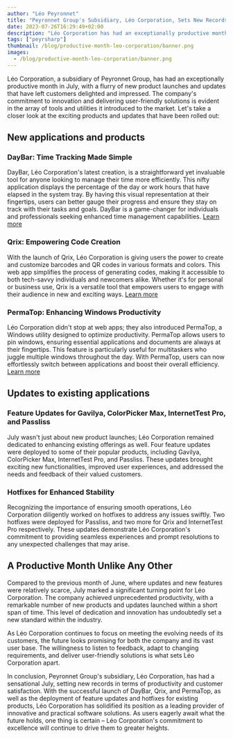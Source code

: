 ```yaml
---
author: "Léo Peyronnet"
title: "Peyronnet Group's Subsidiary, Léo Corporation, Sets New Records with a Productive July"
date: 2023-07-26T16:29:49+02:00
description: "Léo Corporation has had an exceptionally productive month in July."
tags: ["peyrsharp"]
thumbnail: /blog/productive-month-leo-corporation/banner.png
images:
  - /blog/productive-month-leo-corporation/banner.png
---
```


Léo Corporation, a subsidiary of Peyronnet Group, has had an exceptionally productive month in July, with a flurry of new product launches and updates that have left customers delighted and impressed. The company's commitment to innovation and delivering user-friendly solutions is evident in the array of tools and utilities it introduced to the market. Let's take a closer look at the exciting products and updates that have been rolled out:

## New applications and products

### DayBar: Time Tracking Made Simple

DayBar, Léo Corporation's latest creation, is a straightforward yet invaluable tool for anyone looking to manage their time more efficiently. This nifty application displays the percentage of the day or work hours that have elapsed in the system tray. By having this visual representation at their fingertips, users can better gauge their progress and ensure they stay on track with their tasks and goals. DayBar is a game-changer for individuals and professionals seeking enhanced time management capabilities. [Learn more](https://blog.leocorporation.dev/2023/07/introducing-daybar-revolutionizing-time-management-with-a-passion-for-productivity/)

### Qrix: Empowering Code Creation

With the launch of Qrix, Léo Corporation is giving users the power to create and customize barcodes and QR codes in various formats and colors. This web app simplifies the process of generating codes, making it accessible to both tech-savvy individuals and newcomers alike. Whether it's for personal or business use, Qrix is a versatile tool that empowers users to engage with their audience in new and exciting ways. [Learn more](https://blog.leocorporation.dev/2023/07/introducing-qrix-a-powerful-bar-code-and-qr-code-generator/)

### PermaTop: Enhancing Windows Productivity

Léo Corporation didn't stop at web apps; they also introduced PermaTop, a Windows utility designed to optimize productivity. PermaTop allows users to pin windows, ensuring essential applications and documents are always at their fingertips. This feature is particularly useful for multitaskers who juggle multiple windows throughout the day. With PermaTop, users can now effortlessly switch between applications and boost their overall efficiency. [Learn more](https://blog.leocorporation.dev/2023/07/introducing-permatop-your-ultimate-windows-utility-for-keeping-windows-in-focus/)

## Updates to existing applications

### Feature Updates for Gavilya, ColorPicker Max, InternetTest Pro, and Passliss

July wasn't just about new product launches; Léo Corporation remained dedicated to enhancing existing offerings as well. Four feature updates were deployed to some of their popular products, including Gavilya, ColorPicker Max, InternetTest Pro, and Passliss. These updates brought exciting new functionalities, improved user experiences, and addressed the needs and feedback of their valued customers.

### Hotfixes for Enhanced Stability

Recognizing the importance of ensuring smooth operations, Léo Corporation diligently worked on hotfixes to address any issues swiftly. Two hotfixes were deployed for Passliss, and two more for Qrix and InternetTest Pro respectively. These updates demonstrate Léo Corporation's commitment to providing seamless experiences and prompt resolutions to any unexpected challenges that may arise.

## A Productive Month Unlike Any Other

Compared to the previous month of June, where updates and new features were relatively scarce, July marked a significant turning point for Léo Corporation. The company achieved unprecedented productivity, with a remarkable number of new products and updates launched within a short span of time. This level of dedication and innovation has undoubtedly set a new standard within the industry.

As Léo Corporation continues to focus on meeting the evolving needs of its customers, the future looks promising for both the company and its vast user base. The willingness to listen to feedback, adapt to changing requirements, and deliver user-friendly solutions is what sets Léo Corporation apart.

In conclusion, Peyronnet Group's subsidiary, Léo Corporation, has had a sensational July, setting new records in terms of productivity and customer satisfaction. With the successful launch of DayBar, Qrix, and PermaTop, as well as the deployment of feature updates and hotfixes for existing products, Léo Corporation has solidified its position as a leading provider of innovative and practical software solutions. As users eagerly await what the future holds, one thing is certain – Léo Corporation's commitment to excellence will continue to drive them to greater heights.
